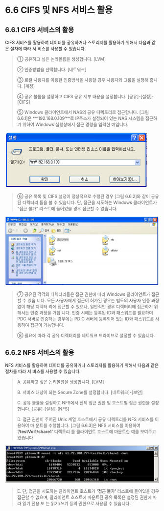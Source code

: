 # 6.6 CIFS 및 NFS 서비스 활용

## 6.6.1  CIFS 서비스의 활용

CIFS 서비스를 활용하여 데이터를 공유하거나 스토리지를 활용하기 위해서 다음과 같은 절차에 따라 서 비스를 사용할 수 있습니다.

> ① 공유하고 싶은 논리볼륨을 생성합니다. \[LVM\]
>
> ② 인증방법을 선택합니다. \[네트워크\]
>
> ③ 로컬 사용자를 이용한 인증방식을 사용할 경우 사용자와 그룹을 설정해 줍니다. \[계정\]
>
> ④ 공유 볼륨을 설정하고 CIFS 공유 세부 내용을 설정합니다. \[공유\]-\[설정\]-\[CIFS\]
>
> ⑤ Windows 클라이언트에서 NAS의 공유 디렉토리로 접근합니다. \[그림 6.6.1\]은 **‘192.168.0.109’**로 IP주소가 설정되어 있는 NAS 시스템을 접근하기 위하여 Windows 실행창에서 접근 명령을 입력한 예입니다.

![\[ &#xADF8;&#xB9BC; 6.6.1 CIFS &#xC11C;&#xBE44;&#xC2A4;&#xB97C; &#xC774;&#xC6A9;&#xD55C; NAS &#xC811;&#xADFC; \]](../.gitbook/assets/shareCifs3.png)

> ⑥ 공유 목록 및 CIFS 설정이 정상적으로 수행된 경우 \[그림 6.6.2\]와 같이 공유된 디렉터리 들을 볼 수 있습니다. 단, 접근을 시도하는 Windows 클라이언트가 “접근 불가” 리스트에 들어있을 경우 접근할 수 없습니다.

![\[ &#xADF8;&#xB9BC; 6.6.1 CIFS &#xC11C;&#xBE44;&#xC2A4;&#xB97C; &#xC774;&#xC6A9;&#xD55C; NAS &#xC811;&#xADFC; \]](../.gitbook/assets/shareCifs4.png)

> ⑦ 공유된 각각의 디렉터리들은 접근 권한에 따라 Windows 클라이언트가 접근할 수 있습 니다. 모든 사용자에게 접근이 허가된 경우는 별도의 사용자 인증 과정 없이 해당 디렉터 리에 접근할 수 있으나, 일반적인 경우 디렉터리에 접근하기 위해서는 인증 과정을 거칩 니다. 인증 시에는 등록된 ID와 패스워드를 필요하며 PDC 서버로 인증하는 경우에는 PD C 서버에 등록되어 있는 ID와 패스워드를 사용하여 접근이 가능합니다.
>
> ⑧ 필요에 따라 각 공유 디렉터리를 네트워크 드라이브로 설정할 수 있습니다.

## 6.6.2 NFS 서비스의 활용

NFS 서비스를 활용하여 데이터를 공유하거나 스토리지를 활용하기 위해서 다음과 같은 절차를 따라 서 비스를 사용할 수 있습니다.

> A. 공유하고 싶은 논리볼륨을 생성합니다. \[LVM\]
>
> B. 서비스 대상이 되는 Secure Zone를 설정합니다. \[네트워크\]-\[보안\]
>
> C. 공유 볼륨을 설정하고 NFS에서 전체 접근 권한 및 호스트별 접근 권한을 설정합니다. \[공유\]-\[설정\]-\[NFS\]
>
> D. 접근 권한이 주어진 Unix 계열 호스트에서 공유 디렉토리를 NFS 서비스를 이용하여 마 운트를 수행합니다. \[그림 6.6.3\]은 NFS 서비스를 이용하여 **‘/testVol1/share1’** 디렉토리 를 클라이언트 호스트에 마운트한 예를 보여주고 있습니다.

![\[ &#xADF8;&#xB9BC; 6.6.3 NFS &#xC11C;&#xBE44;&#xC2A4;&#xB97C; &#xC774;&#xC6A9;&#xD55C; &#xACF5;&#xC720;&#xB41C; &#xB514;&#xB809;&#xD1A0;&#xB9AC; &#xC811;&#xADFC; \]](../.gitbook/assets/shareNfs1.png)

> E. 단, 접근을 시도하는 클라이언트 호스트가 **‘접근 불가’** 리스트에 들어있을 경우 접근할 수 없으며, 클라이언트 호스트에 마운트된 공유 목록은 설정된 권한에 따라 읽기 전용 또 는 읽기/쓰기 등의 권한으로 사용될 수 있습니다.

